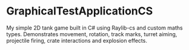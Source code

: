 # GraphicalTestApplicationCS
My simple 2D tank game built in C# using Raylib-cs and custom maths types.   Demonstrates movement, rotation, track marks, turret aiming, projectile firing, crate interactions and explosion effects.
